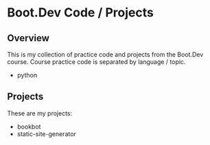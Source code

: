 # Boot.Dev Code / Projects




## Overview

This is my collection of practice code and projects from the Boot.Dev course. Course practice code is separated by language / topic.

- python


## Projects

These are my projects:

- bookbot
- static-site-generator
